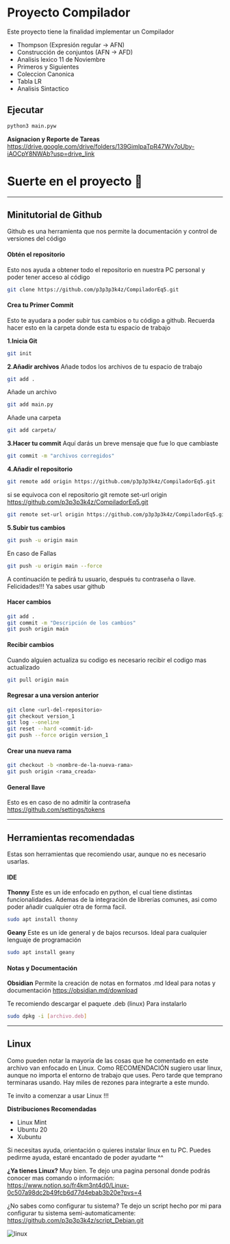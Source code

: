 # Proyecto Compilador
Este proyecto tiene la finalidad implementar un Compilador

- Thompson (Expresión regular -> AFN) 
- Construcción de conjuntos (AFN -> AFD) 
- Analisis lexico 11 de Noviembre
- Primeros y Siguientes
- Coleccion Canonica
- Tabla LR
- Analisis Sintactico

## Ejecutar
```bash
python3 main.pyw
```

**Asignacion y Reporte de Tareas**
<https://drive.google.com/drive/folders/139GimlpaTpR47Wv7oUby-iAOCpY8NWAb?usp=drive_link>

# Suerte en el proyecto 🐧

---
## Minitutorial de Github
Github es una herramienta que nos permite la documentación y control de versiones del código

#### Obtén el repositorio
Esto nos ayuda a obtener todo el repositorio en nuestra PC personal y poder tener acceso al código
```bash
git clone https://github.com/p3p3p3k4z/CompiladorEq5.git
```
#### Crea tu Primer Commit
Esto te ayudara a poder subir tus cambios o tu código a github. Recuerda hacer esto en la carpeta donde esta tu espacio de trabajo

**1.Inicia Git**
```bash
git init
```

**2.Añadir archivos**
Añade todos los archivos de tu espacio de trabajo
```bash
git add .
```
Añade un archivo
```bash
git add main.py
```
Añade una carpeta
```bash
git add carpeta/
```

**3.Hacer tu commit**
Aquí darás un breve mensaje que fue lo que cambiaste
```bash
git commit -m "archivos corregidos"
```

**4.Añadir el repositorio**
```bash
git remote add origin https://github.com/p3p3p3k4z/CompiladorEq5.git
```
si se equivoca con el repositorio
git remote set-url origin https://github.com/p3p3p3k4z/CompiladorEq5.git
```bash
git remote set-url origin https://github.com/p3p3p3k4z/CompiladorEq5.git
```

**5.Subir tus cambios**
```bash
git push -u origin main
```
En caso de Fallas
```bash
git push -u origin main --force
```

A continuación te pedirá tu usuario, después tu contraseña o llave.
Felicidades!!! Ya sabes usar github

#### Hacer cambios
```bash
git add .
git commit -m "Descripción de los cambios"
git push origin main
```

#### Recibir cambios
Cuando alguien actualiza su codigo es necesario recibir el codigo mas actualizado
```bash
git pull origin main
```
#### Regresar a una version anterior
```bash
git clone <url-del-repositorio>
git checkout version_1
git log --oneline
git reset --hard <commit-id>
git push --force origin version_1
```
#### Crear una nueva rama
```bash
git checkout -b <nombre-de-la-nueva-rama>
git push origin <rama_creada>
```

#### General llave
Esto es en caso de no admitir la contraseña
<https://github.com/settings/tokens>

---

## Herramientas recomendadas
Estas son herramientas que recomiendo usar, aunque no es necesario usarlas.
#### IDE
**Thonny**
Este es un ide enfocado en python, el cual tiene distintas funcionalidades. Ademas de la integración de librerías comunes, asi como poder añadir cualquier otra de forma facil.

```bash
sudo apt install thonny
```
**Geany**
Este es un ide general y de bajos recursos. Ideal para cualquier lenguaje de programación 
```bash
sudo apt install geany
```

#### Notas y Documentación
**Obsidian**
Permite la creación de notas en formatos .md
Ideal para notas y documentación
<https://obsidian.md/download>

Te recomiendo descargar el paquete .deb (linux)
Para instalarlo
```bash
sudo dpkg -i [archivo.deb]
```

---
## Linux
Como pueden notar la mayoría de las cosas que he comentado en este archivo van enfocado en Linux.
Como RECOMENDACIÓN sugiero usar linux, aunque no importa el entorno de trabajo que uses. Pero tarde que temprano terminaras usando. Hay miles de rezones para integrarte a este mundo.

Te invito a comenzar a usar Linux !!!

**Distribuciones Recomendadas**
- Linux Mint
- Ubuntu 20
- Xubuntu

Si necesitas ayuda, orientación o quieres instalar linux en tu PC. Puedes pedirme ayuda, estaré encantado de poder ayudarte ^^

**¿Ya tienes Linux?**
Muy bien. Te dejo una pagina personal donde podrás conocer mas comando o información:
<https://www.notion.so/fr4km3nt4d0/Linux-0c507a98dc2b49fcb6d77d4ebab3b20e?pvs=4>

¿No sabes como configurar tu sistema? Te dejo un script hecho por mi para configurar tu sistema semi-automaticamente:
<https://github.com/p3p3p3k4z/script_Debian.git>

![linux](https://www.fondos12.com/data/big/6/linux-vs-windows-6426-1920x1200__wallpaper_480x300.jpg)

